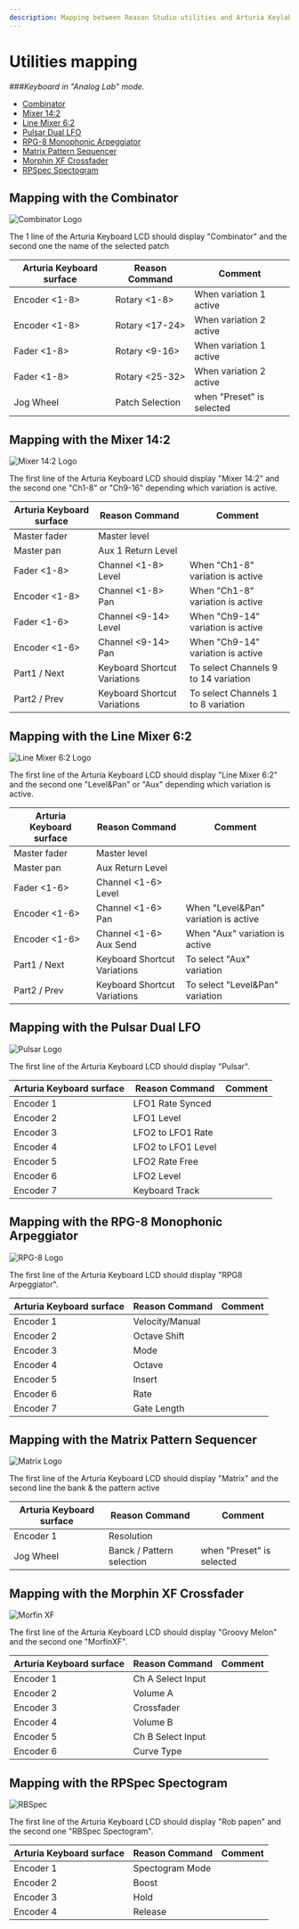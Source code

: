 ```yaml
---
description: Mapping between Reason Studio utilities and Arturia Keylab MKII
---
```

# Utilities mapping

###_Keyboard in "Analog Lab" mode._

* [Combinator](#mapping-with-the-combinator)
* [Mixer 14:2](#mapping-with-the-mixer-142)
* [Line Mixer 6:2](#mapping-with-the-line-mixer-62)
* [Pulsar Dual LFO](#mapping-with-the-pulsar-dual-lfo)
* [RPG-8 Monophonic Arpeggiator](#mapping-with-the-rpg-8-monophonic-arpeggiator)
* [Matrix Pattern Sequencer](#mapping-with-the-matrix-pattern-sequencer)
* [Morphin XF Crossfader](#mapping-with-the-morphin-xf-crossfader)
* [RPSpec Spectogram](#mapping-with-the-rpspec-spectogram)

## Mapping with the Combinator

![Combinator Logo](./images/Combinator.png)

The 1 line of the Arturia Keyboard LCD should display "Combinator" and the second one the name of the selected patch

| Arturia Keyboard surface | Reason Command | Comment |
| -------------------------- | -------------- | ----------------------- |
|Encoder <1-8>|Rotary <1-8>|When variation 1 active|
|Encoder <1-8>|Rotary <17-24>|When variation 2 active|
|Fader <1-8>|Rotary <9-16>|When variation 1 active|
|Fader <1-8>|Rotary <25-32>|When variation 2 active|
| Jog Wheel | Patch Selection | when "Preset" is selected |

## Mapping with the Mixer 14:2

![Mixer 14:2 Logo](./images/Mixer14_2.png)

The first line of the Arturia Keyboard LCD should display "Mixer 14:2" and  the second one "Ch1-8" or "Ch9-16" depending which variation is active.

| Arturia Keyboard surface | Reason Command | Comment |
| -------------------------- | -------------- | ----------------------- |
| Master fader | Master level|  |
| Master pan | Aux 1 Return Level |  |
| Fader <1-8> | Channel <1-8> Level | When "Ch1-8" variation is active |
| Encoder <1-8> | Channel <1-8> Pan | When "Ch1-8" variation is active |
| Fader <1-6> | Channel <9-14> Level | When "Ch9-14" variation is active |
| Encoder <1-6> | Channel <9-14> Pan | When "Ch9-14" variation is active |
| Part1 / Next| Keyboard Shortcut Variations | To select Channels 9 to 14 variation |
| Part2 / Prev| Keyboard Shortcut Variations | To select Channels 1 to 8 variation |

## Mapping with the Line Mixer 6:2

![Line Mixer 6:2 Logo](./images/LineMixer6.png)

The first line of the Arturia Keyboard LCD should display "Line Mixer 6:2" and  the second one "Level&Pan" or "Aux" depending which variation is active.

| Arturia Keyboard surface | Reason Command | Comment |
| -------------------------- | -------------- | ----------------------- |
| Master fader | Master level|  |
| Master pan | Aux Return Level |  |
| Fader <1-6> | Channel <1-6> Level |  |
| Encoder <1-6> | Channel <1-6> Pan | When "Level&Pan" variation is active |
| Encoder <1-6> | Channel <1-6> Aux Send | When "Aux" variation is active |
| Part1 / Next| Keyboard Shortcut Variations | To select "Aux" variation |
| Part2 / Prev| Keyboard Shortcut Variations | To select "Level&Pan" variation |

## Mapping with the Pulsar Dual LFO

![Pulsar Logo](./images/Pulsar.png)

The first line of the Arturia Keyboard LCD should display "Pulsar".

| Arturia Keyboard surface | Reason Command | Comment |
| -------------------------- | -------------- | ----------------------- |
| Encoder 1 | LFO1 Rate Synced |  |
| Encoder 2 | LFO1 Level |  |
| Encoder 3 | LFO2 to LFO1 Rate |  |
| Encoder 4 | LFO2 to LFO1 Level|  |
| Encoder 5 | LFO2 Rate Free |  |
| Encoder 6 | LFO2 Level |  |
| Encoder 7 | Keyboard Track |  |

## Mapping with the RPG-8 Monophonic Arpeggiator

![RPG-8 Logo](./images/RPG8.png)

The first line of the Arturia Keyboard LCD should display "RPG8 Arpeggiator".

| Arturia Keyboard surface | Reason Command | Comment |
| -------------------------- | -------------- | ----------------------- |
| Encoder 1 | Velocity/Manual |  |
| Encoder 2 | Octave Shift |  |
| Encoder 3 | Mode |  |
| Encoder 4 | Octave |  |
| Encoder 5 | Insert |  |
| Encoder 6 | Rate |  |
| Encoder 7 | Gate Length|  |

## Mapping with the Matrix Pattern Sequencer

![Matrix Logo](./images/Matrix.png)

The first line of the Arturia Keyboard LCD should display "Matrix" and the second line the bank & the pattern active

| Arturia Keyboard surface | Reason Command | Comment |
| -------------------------- | -------------- | ----------------------- |
| Encoder 1 | Resolution |  |
| Jog Wheel | Banck / Pattern selection | when "Preset" is selected |

## Mapping with the Morphin XF Crossfader

![Morfin XF](./images/MorfinXF.jpg)

The first line of the Arturia Keyboard LCD should display "Groovy Melon" and the second one "MorfinXF".

| Arturia Keyboard surface | Reason Command | Comment |
| -------------------------- | -------------- | ----------------------- |
| Encoder 1 | Ch A Select Input |  |
| Encoder 2 | Volume A |  |
| Encoder 3 | Crossfader |  |
| Encoder 4 | Volume B |  |
| Encoder 5 | Ch B Select Input |  |
| Encoder 6 | Curve Type |  |

## Mapping with the RPSpec Spectogram

![RBSpec](./images/RBSpec.jpg)

The first line of the Arturia Keyboard LCD should display "Rob papen" and the second one "RBSpec Spectogram".

| Arturia Keyboard surface | Reason Command | Comment |
| -------------------------- | -------------- | ----------------------- |
| Encoder 1 | Spectogram Mode |  |
| Encoder 2 | Boost |  |
| Encoder 3 | Hold |  |
| Encoder 4 | Release |  |
